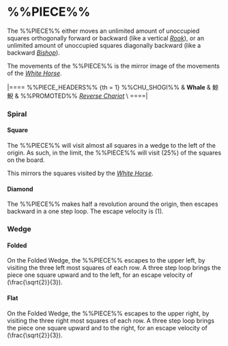 # %%PIECE%%

The %%PIECE%% either moves an unlimited amount of unoccupied
squares orthogonally forward or backward (like a vertical
[*Rook*](rook.html)), or an unlimited amount of unoccupied
squares diagonally backward (like a backward [*Bishop*](bishop.html)).

The movements of the %%PIECE%% is the mirror image of the 
movements of the [*White Horse*](white_horse.html).

|====
%%PIECE_HEADERS%%
  {th = 1}  %%CHU_SHOGI%%
&           **Whale** & &#x9BE8;&#x9BE2;
&           %%PROMOTED%% [*Reverse Chariot*](reverse_chariot.html) \\
====|

### Spiral

#### Square

The %%PIECE%% will visit almost all squares in a wedge to the
left of the origin. As such, in the limit, the %%PIECE%% will
visit \(25\%\) of the squares on the board.

This mirrors the squares visited by the [*White Horse*](white_horse.html).

#### Diamond

The %%PIECE%% makes half a revolution around the origin, then escapes
backward in a one step loop. The escape velocity is \(1\).

### Wedge

#### Folded

On the Folded Wedge, the %%PIECE%% escapes to the upper left, 
by visiting the three left most squares of each row. A three step
loop brings the piece one square upward and to the left, for
an escape velocity of \(\frac{\sqrt{2}}{3}\).

#### Flat

On the Folded Wedge, the %%PIECE%% escapes to the upper right, 
by visiting the three right most squares of each row. A three step
loop brings the piece one square upward and to the right, for
an escape velocity of \(\frac{\sqrt{2}}{3}\).

